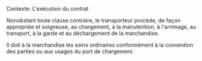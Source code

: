Contexte: L'exécution du contrat

Nonobstant toute clause contraire, le transporteur procède, de façon appropriée et soigneuse, au chargement, à la manutention, à l'arrimage, au transport, à la garde et au déchargement de la marchandise.

Il doit à la marchandise les soins ordinaires conformément à la convention des parties ou aux usages du port de chargement.